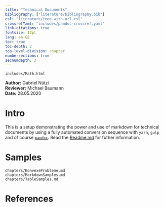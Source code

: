 ```yaml
---
title: "Technical Documents"
bibliography: ["literature/bibliography.bib"]
csl: "literature/ieee-with-url.csl"
crossrefYaml: "includes/pandoc-crossref.yaml"
link-citations: true
fontsize: 12pt
lang: en-GB
toc: true
toc-depth: 2
top-level-division: chapter
numbersections: true
secnumdepth: 3
---
```


```{.include format=html include-if-format=html;html5}
includes/Math.html
```

**Author:** Gabriel Nützi<br>
**Reviewer:** Michael Baumann<br>
**Date:** 28.05.2020

# Intro

This is a setup demonstrating the power and use of markdown for technical documents by using
a fully automated conversion sequence with `yarn`, `gulp` and of course [`pandoc`](www.pandoc.org).
Read the [Readme.md](https://github.com/gabyx/TechnicalMarkdown/blob/master/Readme.md)
for futher information.

# Samples

```{.include}
chapters/KonvexeProbleme.md
chapters/MarkdownSamples.md
chapters/TableSamples.md
```

# References
